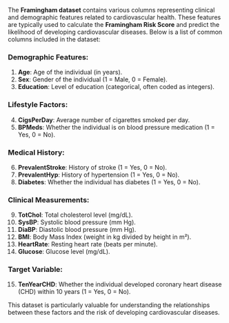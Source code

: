 The **Framingham dataset** contains various columns representing clinical and demographic features related to cardiovascular health. These features are typically used to calculate the **Framingham Risk Score** and predict the likelihood of developing cardiovascular diseases. Below is a list of common columns included in the dataset:

### **Demographic Features**:
1. **Age**: Age of the individual (in years).
2. **Sex**: Gender of the individual (1 = Male, 0 = Female).
3. **Education**: Level of education (categorical, often coded as integers).

### **Lifestyle Factors**:
4. **CigsPerDay**: Average number of cigarettes smoked per day.
5. **BPMeds**: Whether the individual is on blood pressure medication (1 = Yes, 0 = No).

### **Medical History**:
6. **PrevalentStroke**: History of stroke (1 = Yes, 0 = No).
7. **PrevalentHyp**: History of hypertension (1 = Yes, 0 = No).
8. **Diabetes**: Whether the individual has diabetes (1 = Yes, 0 = No).

### **Clinical Measurements**:
9. **TotChol**: Total cholesterol level (mg/dL).
10. **SysBP**: Systolic blood pressure (mm Hg).
11. **DiaBP**: Diastolic blood pressure (mm Hg).
12. **BMI**: Body Mass Index (weight in kg divided by height in m²).
13. **HeartRate**: Resting heart rate (beats per minute).
14. **Glucose**: Glucose level (mg/dL).

### **Target Variable**:
15. **TenYearCHD**: Whether the individual developed coronary heart disease (CHD) within 10 years (1 = Yes, 0 = No).

This dataset is particularly valuable for understanding the relationships between these factors and the risk of developing cardiovascular diseases.
